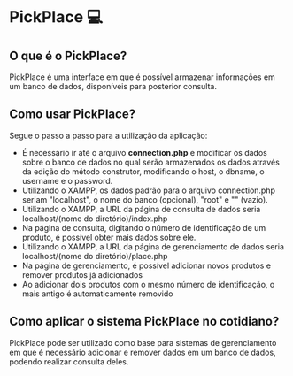 # PickPlace :computer:

## O que é o PickPlace?

PickPlace é uma interface em que é possível armazenar informações em um banco de dados, disponíveis para posterior consulta.



## Como usar PickPlace?

Segue o passo a passo para a utilização da aplicação:

- É necessário ir até o arquivo **connection.php** e modificar os dados sobre o banco de dados no qual serão armazenados os dados através da edição do método construtor, modificando o host, o dbname, o username e o password.
- Utilizando o XAMPP, os dados padrão para o arquivo connection.php seriam "localhost", o nome do banco (opcional), "root" e "" (vazio).
- Utilizando o XAMPP, a URL da página de consulta de dados seria localhost/(nome do diretório)/index.php
- Na página de consulta, digitando o número de identificação de um produto, é possível obter mais dados sobre ele.
- Utilizando o XAMPP, a URL da página de gerenciamento de dados seria localhost/(nome do diretório)/place.php
- Na página de gerenciamento, é possível adicionar novos produtos e remover produtos já adicionados
- Ao adicionar dois produtos com o mesmo número de identificação, o mais antigo é automaticamente removido



## Como aplicar o sistema PickPlace no cotidiano?

PickPlace pode ser utilizado como base para sistemas de gerenciamento em que é necessário adicionar e remover dados em um banco de dados, podendo realizar consulta deles.